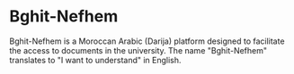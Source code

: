 # Bghit-Nefhem

Bghit-Nefhem is a Moroccan Arabic (Darija) platform designed to facilitate the access to documents in the university. The name "Bghit-Nefhem" translates to "I want to understand" in English.
